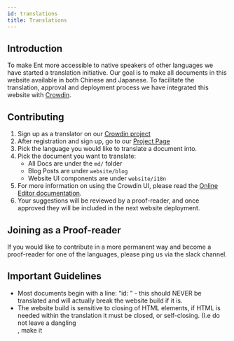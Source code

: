 ```yaml
---
id: translations
title: Translations
---
```


## Introduction

To make Ent more accessible to native speakers of other languages we have started a translation initiative.
Our goal is to make all documents in this website available in both Chinese and Japanese. To facilitate the 
translation, approval and deployment process we have integrated this website with [Crowdin](https://crowdin.com).

## Contributing

1. Sign up as a translator on our [Crowdin project](https://crwd.in/ent)
2. After registration and sign up, go to our [Project Page](https://crowdin.com/project/ent)
3. Pick the language you would like to translate a document into.
4. Pick the document you want to translate:
   * All Docs are under the `md/` folder
   * Blog Posts are under `website/blog`
   * Website UI components are under `website/i18n`
5. For more information on using the Crowdin UI, please read the [Online Editor documentation](https://support.crowdin.com/online-editor/).
6. Your suggestions will be reviewed by a proof-reader, and once approved they will be 
included in the next website deployment. 

## Joining as a Proof-reader
If you would like to contribute in a more permanent way and become a proof-reader
for one of the languages, please ping us via the slack channel.

## Important Guidelines

- Most documents begin with a line: “id: <something>” - this should NEVER be translated and will actually break the website build if it is.
- The website build is sensitive to closing of HTML elements, if HTML is needed within the translation it must be closed, or self-closing. (I.e do not leave a dangling <br>, make it <br/>
